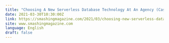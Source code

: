 ```yaml
---
title: "Choosing A New Serverless Database Technology At An Agency (Case Study)"
date: 2021-03-30T10:30:00Z
link: https://smashingmagazine.com/2021/03/choosing-new-serverless-database-technology-agency/?utm_medium=RSS&utm_source=news.12bit.vn
site: www.smashingmagazine.com
language: English
draft: false
---
```

